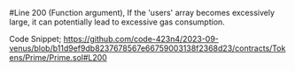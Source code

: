 #Line 200 (Function argument), If the 'users' array becomes excessively large, it can potentially lead to excessive gas consumption.

Code Snippet;
https://github.com/code-423n4/2023-09-venus/blob/b11d9ef9db8237678567e66759003138f2368d23/contracts/Tokens/Prime/Prime.sol#L200